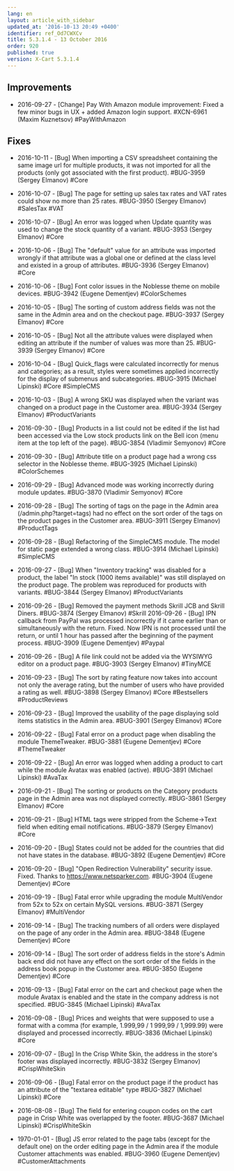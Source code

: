 ```yaml
---
lang: en
layout: article_with_sidebar
updated_at: '2016-10-13 20:49 +0400'
identifier: ref_Od7CWXCv
title: 5.3.1.4 - 13 October 2016
order: 920
published: true
version: X-Cart 5.3.1.4
---
```

## Improvements

*    2016-09-27 - [Change] Pay With Amazon module improvement: Fixed a few minor bugs in UX + added Amazon login support. #XCN-6961 (Maxim Kuznetsov) #PayWithAmazon

## Fixes

*    2016-10-11 - [Bug] When importing a CSV spreadsheet containing the same image url for multiple products, it was not imported for all the products (only got associated with the first product). #BUG-3959 (Sergey Elmanov) #Core

*    2016-10-07 - [Bug] The page for setting up sales tax rates and VAT rates could show no more than 25 rates. #BUG-3950 (Sergey Elmanov) #SalesTax #VAT

*    2016-10-07 - [Bug] An error was logged when Update quantity was used to change the stock quantity of a variant. #BUG-3953 (Sergey Elmanov) #Core

*    2016-10-06 - [Bug] The "default" value for an attribute was imported wrongly if that attribute was a global one or defined at the class level and existed in a group of attributes. #BUG-3936 (Sergey Elmanov) #Core

*    2016-10-06 - [Bug] Font color issues in the Noblesse theme on mobile devices. #BUG-3942 (Eugene Dementjev) #ColorSchemes

*    2016-10-05 - [Bug] The sorting of custom address fields was not the same in the Admin area and on the checkout page. #BUG-3937 (Sergey Elmanov) #Core

*    2016-10-05 - [Bug] Not all the attribute values were displayed when editing an attribute if the number of values was more than 25. #BUG-3939 (Sergey Elmanov) #Core

*    2016-10-04 - [Bug] Quick_flags were calculated incorrectly for menus and categories; as a result, styles were sometimes applied incorrectly for the display of submenus and subcategories. #BUG-3915 (Michael Lipinski) #Core #SimpleCMS

*    2016-10-03 - [Bug] A wrong SKU was displayed when the variant was changed on a product page in the Customer area. #BUG-3934 (Sergey Elmanov) #ProductVariants

*    2016-09-30 - [Bug] Products in a list could not be edited if the list had been accessed via the Low stock products link on the Bell icon (menu item at the top left of the page). #BUG-3854 (Vladimir Semyonov) #Core

*    2016-09-30 - [Bug] Attribute title on a product page had a wrong css selector in the Noblesse theme. #BUG-3925 (Michael Lipinski) #ColorSchemes

*    2016-09-29 - [Bug] Advanced mode was working incorrectly during module updates. #BUG-3870 (Vladimir Semyonov) #Core

*    2016-09-28 - [Bug] The sorting of tags on the page in the Admin area (/admin.php?target=tags) had no effect on the sort order of the tags on the product pages in the Customer area. #BUG-3911 (Sergey Elmanov) #ProductTags

*    2016-09-28 - [Bug] Refactoring of the SimpleCMS module. The model for static page extended a wrong class. #BUG-3914 (Michael Lipinski) #SimpleCMS

*    2016-09-27 - [Bug] When "Inventory tracking" was disabled for a product, the label "In stock (1000 items available)" was still displayed on the product page. The problem was reproduced for products with variants. #BUG-3844 (Sergey Elmanov) #ProductVariants

*    2016-09-26 - [Bug] Removed the payment methods Skrill JCB and Skrill Diners. #BUG-3874 (Sergey Elmanov) #Skrill
2016-09-26 - [Bug] IPN callback from PayPal was processed incorrectly if it came earlier than or simultaneously with the return. Fixed. Now IPN is not processed until the return, or until 1 hour has passed after the beginning of the payment process. #BUG-3909 (Eugene Dementjev) #Paypal

*    2016-09-26 - [Bug] A file link could not be added via the WYSIWYG editor on a product page. #BUG-3903 (Sergey Elmanov) #TinyMCE

*    2016-09-23 - [Bug] The sort by rating feature now takes into account not only the average rating, but the number of users who have provided a rating as well. #BUG-3898 (Sergey Elmanov) #Core #Bestsellers #ProductReviews

*    2016-09-23 - [Bug] Improved the usability of the page displaying sold items statistics in the Admin area. #BUG-3901 (Sergey Elmanov) #Core

*    2016-09-22 - [Bug] Fatal error on a product page when disabling the module ThemeTweaker. #BUG-3881 (Eugene Dementjev) #Core #ThemeTweaker

*    2016-09-22 - [Bug] An error was logged when adding a product to cart while the module Avatax was enabled (active). #BUG-3891 (Michael Lipinski) #AvaTax

*    2016-09-21 - [Bug] The sorting or products on the Category products page in the Admin area was not displayed correctly. #BUG-3861 (Sergey Elmanov) #Core

*    2016-09-21 - [Bug] HTML tags were stripped from the Scheme->Text field when editing email notifications. #BUG-3879 (Sergey Elmanov) #Core

*    2016-09-20 - [Bug] States could not be added for the countries that did not have states in the database. #BUG-3892 (Eugene Dementjev) #Core

*    2016-09-20 - [Bug] "Open Redirection Vulnerability" security issue. Fixed. Thanks to https://www.netsparker.com. #BUG-3904 (Eugene Dementjev) #Core

*    2016-09-19 - [Bug] Fatal error while upgrading the module MultiVendor from 52x to 52x on certain MySQL versions. #BUG-3871 (Sergey Elmanov) #MultiVendor

*    2016-09-14 - [Bug] The tracking numbers of all orders were displayed on the page of any order in the Admin area. #BUG-3848 (Eugene Dementjev) #Core

*    2016-09-14 - [Bug] The sort order of address fields in the store's Admin back end did not have any effect on the sort order of the fields in the address book popup in the Customer area. #BUG-3850 (Eugene Dementjev) #Core

*    2016-09-13 - [Bug] Fatal error on the cart and checkout page when the module Avatax is enabled and the state in the company address is not specified. #BUG-3845 (Michael Lipinski) #AvaTax

*    2016-09-08 - [Bug] Prices and weights that were supposed to use a format with a comma (for example, 1.999,99 / 1 999,99 / 1,999.99) were displayed and processed incorrectly. #BUG-3836 (Michael Lipinski) #Core

*    2016-09-07 - [Bug] In the Crisp White Skin, the address in the store's footer was displayed incorrectly. #BUG-3832 (Sergey Elmanov) #CrispWhiteSkin

*    2016-09-06 - [Bug] Fatal error on the product page if the product has an attribute of the "textarea editable" type #BUG-3827 (Michael Lipinski) #Core

*    2016-08-08 - [Bug] The field for entering coupon codes on the cart page in Crisp White was overlapped by the footer. #BUG-3687 (Michael Lipinski) #CrispWhiteSkin

*    1970-01-01 - [Bug] JS error related to the page tabs (except for the default one) on the order editing page in the Admin area if the module Customer attachments was enabled. #BUG-3960 (Eugene Dementjev) #CustomerAttachments
